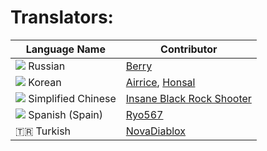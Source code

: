 # Translators:
| Language Name | Contributor |
|--|--|
| ![](https://user-images.githubusercontent.com/14863743/115957563-18844400-a4fb-11eb-9828-cf76b15c6a48.png) Russian | [Berry](https://steamcommunity.com/profiles/76561198158864042) |
| ![](https://user-images.githubusercontent.com/36592509/154344034-f02c93e3-c10c-493e-b478-aca58a2242a7.png) Korean | [Airrice](https://steamcommunity.com/profiles/76561198042831073), [Honsal](https://steamcommunity.com/profiles/76561198013169817) |
| ![](https://user-images.githubusercontent.com/14863743/123729167-754e0300-d88c-11eb-9dae-6fb82e0ca0ce.png) Simplified Chinese | [Insane Black Rock Shooter](https://steamcommunity.com/profiles/76561198314221237) |
| ![](https://user-images.githubusercontent.com/14863743/115976530-d7297e00-a566-11eb-9fe0-113c59ce49ce.png) Spanish (Spain) | [Ryo567](https://steamcommunity.com/profiles/76561198009674175) |
| 🇹🇷 Turkish | [NovaDiablox](https://steamcommunity.com/id/talhaberkay/)
